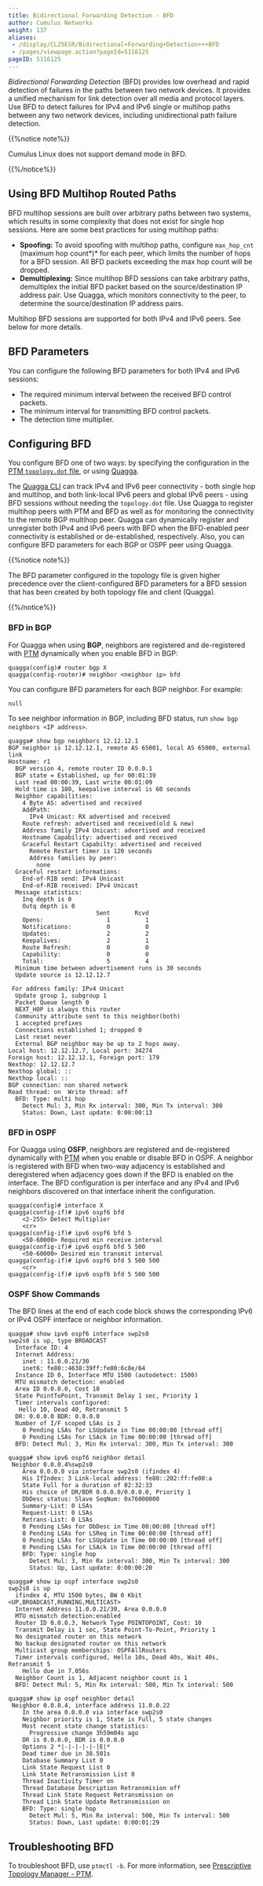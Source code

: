```yaml
---
title: Bidirectional Forwarding Detection - BFD
author: Cumulus Networks
weight: 137
aliases:
 - /display/CL25ESR/Bidirectional+Forwarding+Detection+++BFD
 - /pages/viewpage.action?pageId=5116125
pageID: 5116125
---
```

*Bidirectional Forwarding Detection* (BFD) provides low overhead and
rapid detection of failures in the paths between two network devices. It
provides a unified mechanism for link detection over all media and
protocol layers. Use BFD to detect failures for IPv4 and IPv6 single or
multihop paths between any two network devices, including unidirectional
path failure detection.

{{%notice note%}}

Cumulus Linux does not support demand mode in BFD.

{{%/notice%}}

## Using BFD Multihop Routed Paths

BFD multihop sessions are built over arbitrary paths between two
systems, which results in some complexity that does not exist for single
hop sessions. Here are some best practices for using multihop paths:

  - **Spoofing:** To avoid spoofing with multihop paths, configure
    `max_hop_cnt` (maximum hop count*)* for each peer, which limits the
    number of hops for a BFD session. All BFD packets exceeding the max
    hop count will be dropped.
  - **Demultiplexing:** Since multihop BFD sessions can take arbitrary
    paths, demultiplex the initial BFD packet based on the
    source/destination IP address pair. Use Quagga, which monitors
    connectivity to the peer, to determine the source/destination IP
    address pairs.

Multihop BFD sessions are supported for both IPv4 and IPv6 peers. See
below for more details.

## BFD Parameters

You can configure the following BFD parameters for both IPv4 and IPv6
sessions:

  - The required minimum interval between the received BFD control
    packets.
  - The minimum interval for transmitting BFD control packets.
  - The detection time multiplier.

## Configuring BFD

You configure BFD one of two ways: by specifying the configuration in
the [PTM `topology.dot` file](/version/cumulus-linux-25esr/Layer-1-and-Layer-2-Features/Prescriptive-Topology-Manager-PTM),
or using
[Quagga](/version/cumulus-linux-25esr/Layer-3-Features/Quagga-Overview).

The [Quagga CLI](/version/cumulus-linux-25esr/Layer-3-Features/Configuring-Quagga/#using-the-vtysh-modal-cli) 
can track IPv4 and IPv6 peer connectivity - both single hop and multihop, 
and both link-local IPv6 peers and global IPv6 peers - using BFD sessions 
without needing the `topology.dot` file. Use Quagga to register multihop 
peers with PTM and BFD as well as for monitoring the connectivity to the
remote BGP multihop peer. Quagga can dynamically register and unregister
both IPv4 and IPv6 peers with BFD when the BFD-enabled peer connectivity
is established or de-established, respectively. Also, you can configure
BFD parameters for each BGP or OSPF peer using Quagga.

{{%notice note%}}

The BFD parameter configured in the topology file is given higher
precedence over the client-configured BFD parameters for a BFD session
that has been created by both topology file and client (Quagga).

{{%/notice%}}

### BFD in BGP

For Quagga when using **BGP**, neighbors are registered and
de-registered with
[PTM](/version/cumulus-linux-25esr/Layer-1-and-Layer-2-Features/Prescriptive-Topology-Manager-PTM)
dynamically when you enable BFD in BGP:

    quagga(config)# router bgp X
    quagga(config-router)# neighbor <neighbor ip> bfd

You can configure BFD parameters for each BGP neighbor. For example:

    null

To see neighbor information in BGP, including BFD status, run `show bgp
neighbors <IP address>`.

    quagga# show bgp neighbors 12.12.12.1
    BGP neighbor is 12.12.12.1, remote AS 65001, local AS 65000, external link
    Hostname: r1
      BGP version 4, remote router ID 0.0.0.1
      BGP state = Established, up for 00:01:39
      Last read 00:00:39, Last write 00:01:09
      Hold time is 180, keepalive interval is 60 seconds
      Neighbor capabilities:
        4 Byte AS: advertised and received
        AddPath:
          IPv4 Unicast: RX advertised and received
        Route refresh: advertised and received(old & new)
        Address family IPv4 Unicast: advertised and received
        Hostname Capability: advertised and received
        Graceful Restart Capabilty: advertised and received
          Remote Restart timer is 120 seconds
          Address families by peer:
            none
      Graceful restart informations:
        End-of-RIB send: IPv4 Unicast
        End-of-RIB received: IPv4 Unicast
      Message statistics:
        Inq depth is 0
        Outq depth is 0
                             Sent       Rcvd
        Opens:                  1          1
        Notifications:          0          0
        Updates:                2          2
        Keepalives:             2          1
        Route Refresh:          0          0
        Capability:             0          0
        Total:                  5          4
      Minimum time between advertisement runs is 30 seconds
      Update source is 12.12.12.7
     
     For address family: IPv4 Unicast
      Update group 1, subgroup 1
      Packet Queue length 0
      NEXT_HOP is always this router
      Community attribute sent to this neighbor(both)
      1 accepted prefixes
      Connections established 1; dropped 0
      Last reset never
      External BGP neighbor may be up to 2 hops away.
    Local host: 12.12.12.7, Local port: 34274
    Foreign host: 12.12.12.1, Foreign port: 179
    Nexthop: 12.12.12.7
    Nexthop global: ::
    Nexthop local: ::
    BGP connection: non shared network
    Read thread: on  Write thread: off
      BFD: Type: multi hop
        Detect Mul: 3, Min Rx interval: 300, Min Tx interval: 300
        Status: Down, Last update: 0:00:00:13

### BFD in OSPF

For Quagga using **OSFP**, neighbors are registered and de-registered
dynamically with
[PTM](/version/cumulus-linux-25esr/Layer-1-and-Layer-2-Features/Prescriptive-Topology-Manager-PTM)
when you enable or disable BFD in OSPF. A neighbor is registered with
BFD when two-way adjacency is established and deregistered when
adjacency goes down if the BFD is enabled on the interface. The BFD
configuration is per interface and any IPv4 and IPv6 neighbors
discovered on that interface inherit the configuration.

    quagga(config)# interface X
    quagga(config-if)# ipv6 ospf6 bfd
        <2-255> Detect Multiplier
        <cr>
    quagga(config-if)# ipv6 ospf6 bfd 5
        <50-60000> Required min receive interval
    quagga(config-if)# ipv6 ospf6 bfd 5 500
        <50-60000> Desired min transmit interval
    quagga(config-if)# ipv6 ospf6 bfd 5 500 500
        <cr>
    quagga(config-if)# ipv6 ospf6 bfd 5 500 500

### OSPF Show Commands

The BFD lines at the end of each code block shows the corresponding IPv6
or IPv4 OSPF interface or neighbor information.

    quagga# show ipv6 ospf6 interface swp2s0
    swp2s0 is up, type BROADCAST
      Interface ID: 4
      Internet Address:
        inet : 11.0.0.21/30
        inet6: fe80::4638:39ff:fe00:6c8e/64
      Instance ID 0, Interface MTU 1500 (autodetect: 1500)
      MTU mismatch detection: enabled
      Area ID 0.0.0.0, Cost 10
      State PointToPoint, Transmit Delay 1 sec, Priority 1
      Timer intervals configured:
       Hello 10, Dead 40, Retransmit 5
      DR: 0.0.0.0 BDR: 0.0.0.0
      Number of I/F scoped LSAs is 2
        0 Pending LSAs for LSUpdate in Time 00:00:00 [thread off]
        0 Pending LSAs for LSAck in Time 00:00:00 [thread off]
      BFD: Detect Mul: 3, Min Rx interval: 300, Min Tx interval: 300

    quagga# show ipv6 ospf6 neighbor detail
     Neighbor 0.0.0.4%swp2s0
        Area 0.0.0.0 via interface swp2s0 (ifindex 4)
        His IfIndex: 3 Link-local address: fe80::202:ff:fe00:a
        State Full for a duration of 02:32:33
        His choice of DR/BDR 0.0.0.0/0.0.0.0, Priority 1
        DbDesc status: Slave SeqNum: 0x76000000
        Summary-List: 0 LSAs
        Request-List: 0 LSAs
        Retrans-List: 0 LSAs
        0 Pending LSAs for DbDesc in Time 00:00:00 [thread off]
        0 Pending LSAs for LSReq in Time 00:00:00 [thread off]
        0 Pending LSAs for LSUpdate in Time 00:00:00 [thread off]
        0 Pending LSAs for LSAck in Time 00:00:00 [thread off]
        BFD: Type: single hop
          Detect Mul: 3, Min Rx interval: 300, Min Tx interval: 300
          Status: Up, Last update: 0:00:00:20

    quagga# show ip ospf interface swp2s0
    swp2s0 is up
      ifindex 4, MTU 1500 bytes, BW 0 Kbit <UP,BROADCAST,RUNNING,MULTICAST>
      Internet Address 11.0.0.21/30, Area 0.0.0.0
      MTU mismatch detection:enabled
      Router ID 0.0.0.3, Network Type POINTOPOINT, Cost: 10
      Transmit Delay is 1 sec, State Point-To-Point, Priority 1
      No designated router on this network
      No backup designated router on this network
      Multicast group memberships: OSPFAllRouters
      Timer intervals configured, Hello 10s, Dead 40s, Wait 40s, Retransmit 5
        Hello due in 7.056s
      Neighbor Count is 1, Adjacent neighbor count is 1
      BFD: Detect Mul: 5, Min Rx interval: 500, Min Tx interval: 500

    quagga# show ip ospf neighbor detail
     Neighbor 0.0.0.4, interface address 11.0.0.22
        In the area 0.0.0.0 via interface swp2s0
        Neighbor priority is 1, State is Full, 5 state changes
        Most recent state change statistics:
          Progressive change 3h59m04s ago
        DR is 0.0.0.0, BDR is 0.0.0.0
        Options 2 *|-|-|-|-|-|E|*
        Dead timer due in 38.501s
        Database Summary List 0
        Link State Request List 0
        Link State Retransmission List 0
        Thread Inactivity Timer on
        Thread Database Description Retransmision off
        Thread Link State Request Retransmission on
        Thread Link State Update Retransmission on
        BFD: Type: single hop
          Detect Mul: 5, Min Rx interval: 500, Min Tx interval: 500
          Status: Down, Last update: 0:00:01:29

## Troubleshooting BFD

To troubleshoot BFD, use `ptmctl -b`. For more information, see
[Prescriptive Topology Manager - PTM](/version/cumulus-linux-25esr/Layer-1-and-Layer-2-Features/Prescriptive-Topology-Manager-PTM).
